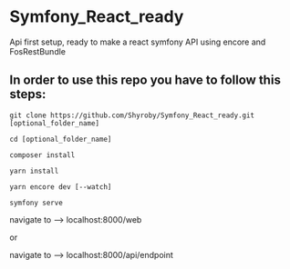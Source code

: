 # Symfony_React_ready
Api first setup, ready to make a react symfony API using encore and FosRestBundle
## In order to use this repo you have to follow this steps:
```
git clone https://github.com/Shyroby/Symfony_React_ready.git [optional_folder_name]

cd [optional_folder_name]

composer install

yarn install 

yarn encore dev [--watch]

symfony serve 
```

navigate to --> localhost:8000/web

or 

navigate to --> localhost:8000/api/endpoint



